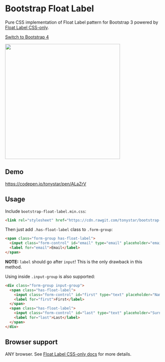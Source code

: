 Bootstrap Float Label
=====================

Pure CSS implementation of Float Label pattern for Bootstrap 3 powered by [Float Label CSS-only](https://github.com/tonystar/float-label-css).

[Switch to Bootstrap 4](https://github.com/tonystar/bootstrap-float-label)

<img src="https://cdn.rawgit.com/tonystar/bootstrap-float-label/0ab4260/bootstrap-float-label.png" width="374"/>


## Demo

https://codepen.io/tonystar/pen/ALaZrV


## Usage

Include `bootstrap-float-label.min.css`:
```html
<link rel="stylesheet" href="https://cdn.rawgit.com/tonystar/bootstrap-float-label/v3.0.1/dist/bootstrap-float-label.min.css"/>
```

Then just add `.has-float-label` class to `.form-group`:
```html
<span class="form-group has-float-label">
  <input class="form-control" id="email" type="email" placeholder="email@example.com"/>
  <label for="email">Email</label>
</span>
```

**NOTE:** `label` should go after `input`! This is the only drawback in this method.

Using inside `.input-group` is also supported:
```html
<div class="form-group input-group">
  <span class="has-float-label">
    <input class="form-control" id="first" type="text" placeholder="Name"/>
    <label for="first">First</label>
  </span>
  <span class="has-float-label">
    <input class="form-control" id="last" type="text" placeholder="Surname"/>
    <label for="last">Last</label>
  </span>
</div>
```


## Browser support

ANY browser. See [Float Label CSS-only docs](https://github.com/tonystar/float-label-css#browser-support) for more details.
